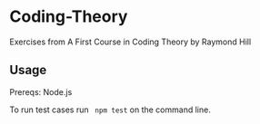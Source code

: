 # Coding-Theory
Exercises from A First Course in Coding Theory by Raymond Hill

## Usage

Prereqs:
    Node.js

To run test cases run ` npm test` on the command line.